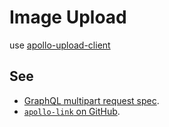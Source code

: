 # Image Upload

use [apollo-upload-client](https://github.com/jaydenseric/apollo-upload-client)

## See

- [GraphQL multipart request spec](https://github.com/jaydenseric/graphql-multipart-request-spec).
- [`apollo-link` on GitHub](https://github.com/apollographql/apollo-link).
